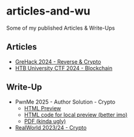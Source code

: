 # articles-and-wu
Some of my published Articles & Write-Ups

## Articles

- [GreHack 2024 - Reverse & Crypto](https://fuzzinglabs.com/casting-reverse-challenge-into-cryptanalysis-challenge/)
- [HTB University CTF 2024 - Blockchain](NOT_PUBLISHED_YET)

## Write-Up

- PwnMe 2025 - Author Solution - Crypto
  - [HTML Preview](https://htmlpreview.github.io/?https://gist.githubusercontent.com/Ectario/a58decf0476108ec5d157593f8e77550/raw/155e812e137a3653d0ebedca53e54ea75fffc31f/vending_machine.html)
  - [HTML code for local preview (better imo)](./WriteUps/VendingMachine/Write_Up_Vending_Machine.html)
  - [PDF (kinda ugly)](./WriteUps/VendingMachine/Write_Up_Vending_Machine.pdf)
- [RealWorld 2023/24 - Crypto](./WriteUps/OKPROOF/WU.md)
